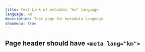 ```yaml
---
title: Test Link of metadata "km" language
language: km
description: Test page for metadata language
showmenu: true
---
```


## Page header should have `<meta lang="km">`

